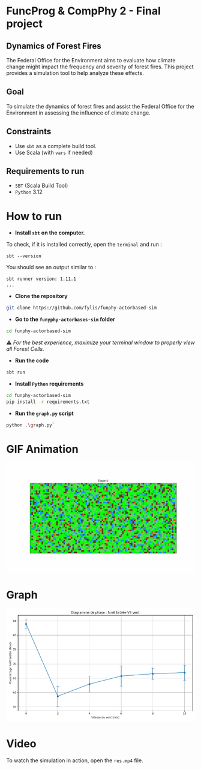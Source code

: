 # FuncProg & CompPhy 2 - Final project
## Dynamics of Forest Fires
The Federal Office for the Environment aims to evaluate how climate change might impact the frequency and severity of forest fires.
This project provides a simulation tool to help analyze these effects.
## Goal
To simulate the dynamics of forest fires and assist the Federal Office for the Environment in assessing the influence of climate change.
## Constraints
- Use `sbt` as a complete build tool.
- Use Scala (with `vars` if needed)
## Requirements to run
- `SBT` (Scala Build Tool)
- `Python` 3.12
# How to run
- **Install `sbt` on the computer.**

To check, if it is installed correctly, open the `terminal` and run :

```terminal
sbt --version
```
You should see an output similar to :

```terminal
sbt runner version: 1.11.1
...
```
- **Clone the repository**
```bash
git clone https://github.com/fylis/funphy-actorbased-sim
```

- **Go to the `funyphy-actorbases-sim` folder**
```bash
cd funphy-actorbased-sim
```

⚠️ *For the best experience, maximize your terminal window to properly view all Forest Cells.*
- **Run the code**
```bash
sbt run
```

- **Install `Python` requirements**
```bash
cd funphy-actorbased-sim
pip install -r requirements.txt
```

- **Run the `graph.py` script**
```bash
python .\graph.py`
```

# GIF Animation
![GIF](forest.gif)

# Graph
![image](graph1.png)

# Video
To watch the simulation in action, open the `res.mp4` file.  